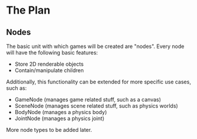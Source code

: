 # The Plan

## Nodes

The basic unit with which games will be created are "nodes".  Every node will have the following basic features:

- Store 2D renderable objects
- Contain/manipulate children

Additionally, this functionality can be extended for more specific use cases, such as:

- GameNode (manages game related stuff, such as a canvas)
- SceneNode (manages scene related stuff, such as physics worlds)
- BodyNode (manages a physics body)
- JointNode (manages a physics joint)

More node types to be added later.